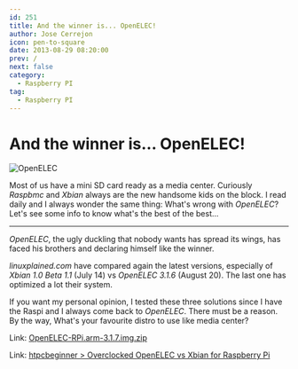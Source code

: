 ```yaml
---
id: 251
title: And the winner is... OpenELEC!
author: Jose Cerrejon
icon: pen-to-square
date: 2013-08-29 08:20:00
prev: /
next: false
category:
  - Raspberry PI
tag:
  - Raspberry PI
---
```


# And the winner is... OpenELEC!

![OpenELEC](/images/openelec3.jpg)

Most of us have a mini SD card ready as a media center. Curiously *Raspbmc* and *Xbian* always are the new handsome kids on the block. I read daily and I always wonder the same thing: What's wrong with *OpenELEC*? Let's see some info to know what's the best of the best...

- - -
*OpenELEC*, the ugly duckling that nobody wants has spread its wings, has faced his brothers and declaring himself like the winner.

*linuxplained.com* have compared again the latest versions, especially of *Xbian 1.0 Beta 1.1* (July 14) vs *OpenELEC 3.1.6* (August 20). The last one has optimized a lot their system.

If you want my personal opinion, I tested these three solutions since I have the Raspi and I always come back to *OpenELEC*. There must be a reason. By the way, What's your favourite distro to use like media center?

Link: [OpenELEC-RPi.arm-3.1.7.img.zip](http://resources.pichimney.com/OpenELEC/test_images/OpenELEC-RPi.arm-3.1.7.img.zip)

Link: [htpcbeginner > Overclocked OpenELEC vs Xbian for Raspberry Pi](http://www.htpcbeginner.com/overclocked-openelec-vs-xbian-raspberry-pi/)
